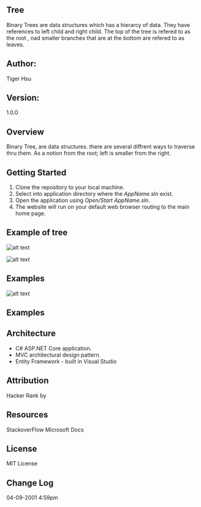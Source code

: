 ## Tree
Binary Trees are data structures which has a hierarcy of data. They have references to left child and right child. The 
top of the tree is refered to as the root , nad smaller branches that are at the bottom are refered to as leaves.

## Author:
Tiger Hsu

## Version:
1.0.0 

## Overview
Binary Tree, are data structures. there are several diffrent ways to traverse thru them. As a notion from the root;
left is smaller from the right.

## Getting Started
1. Clone the repository to your local machine.
2. Select into application directory where the *AppName.sln* exist.
3. Open the application using *Open/Start AppName.sln*.
5. The website will run on your default web browser routing to the main home page.

## Example of tree

![alt text](Assset/Binary_tree.bmp/)

![alt text](http://url/to/img.png)
## Examples
![alt text](http://url/to/img.png)
## Examples

<!-- Show them what looks like and how to use the application.  -->

## Architecture
 - C# ASP.NET Core application.
 - MVC architectural design pattern.
 - Entity Framework - built in Visual Studio

## Attribution
Hacker Rank by 

## Resources
StackoverFlow
Microsoft Docs

## License
MIT License

## Change Log

04-09-2001 4:59pm
